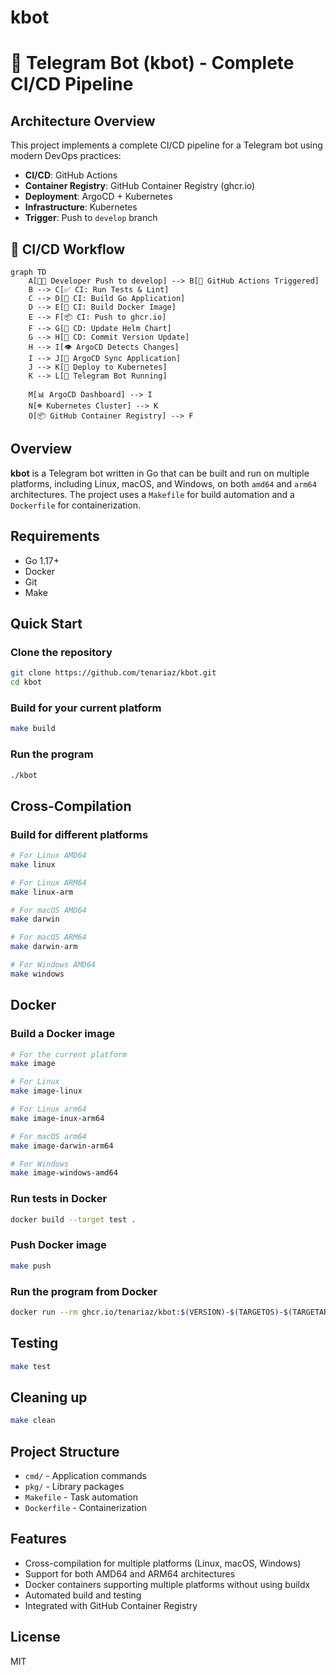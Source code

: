 # kbot

# 🤖 Telegram Bot (kbot) - Complete CI/CD Pipeline

## Architecture Overview

This project implements a complete CI/CD pipeline for a Telegram bot using modern DevOps practices:

- **CI/CD**: GitHub Actions
- **Container Registry**: GitHub Container Registry (ghcr.io)
- **Deployment**: ArgoCD + Kubernetes
- **Infrastructure**: Kubernetes
- **Trigger**: Push to `develop` branch

## 🔄 CI/CD Workflow


```mermaid
graph TD
    A[🧑‍💻 Developer Push to develop] --> B[🔧 GitHub Actions Triggered]
    B --> C[✅ CI: Run Tests & Lint]
    C --> D[🔨 CI: Build Go Application]
    D --> E[🐳 CI: Build Docker Image]
    E --> F[📦 CI: Push to ghcr.io]
    F --> G[📝 CD: Update Helm Chart]
    G --> H[💾 CD: Commit Version Update]
    H --> I[👁️ ArgoCD Detects Changes]
    I --> J[🔄 ArgoCD Sync Application]
    J --> K[🚀 Deploy to Kubernetes]
    K --> L[🤖 Telegram Bot Running]

    M[📊 ArgoCD Dashboard] --> I
    N[☸️ Kubernetes Cluster] --> K
    O[📦 GitHub Container Registry] --> F
```

## Overview

**kbot** is a Telegram bot written in Go that can be built and run on multiple platforms, including Linux, macOS, and Windows, on both `amd64` and `arm64` architectures. The project uses a `Makefile` for build automation and a `Dockerfile` for containerization.

## Requirements

-   Go 1.17+
-   Docker
-   Git
-   Make

## Quick Start

### Clone the repository

```bash
git clone https://github.com/tenariaz/kbot.git
cd kbot
```

### Build for your current platform

```bash
make build
```

### Run the program

```bash
./kbot
```

## Cross-Compilation

### Build for different platforms

```bash
# For Linux AMD64
make linux

# For Linux ARM64
make linux-arm

# For macOS AMD64
make darwin

# For macOS ARM64
make darwin-arm

# For Windows AMD64
make windows
```

## Docker

### Build a Docker image

```bash
# For the current platform
make image

# For Linux
make image-linux

# For Linux arm64
make image-inux-arm64

# For macOS arm64
make image-darwin-arm64

# For Windows
make image-windows-amd64
```




### Run tests in Docker


```bash
docker build --target test .
```

### Push Docker image

```bash
make push
```

### Run the program from Docker

```bash
docker run --rm ghcr.io/tenariaz/kbot:$(VERSION)-$(TARGETOS)-$(TARGETARCH)
```

## Testing
```bash
make test
```

## Cleaning up

```bash
make clean
```

## Project Structure

-   `cmd/` - Application commands
-   `pkg/` - Library packages
-   `Makefile` - Task automation
-   `Dockerfile` - Containerization

## Features

-   Cross-compilation for multiple platforms (Linux, macOS, Windows)
-   Support for both AMD64 and ARM64 architectures
-   Docker containers supporting multiple platforms without using buildx
-   Automated build and testing
-   Integrated with GitHub Container Registry

## License

MIT
